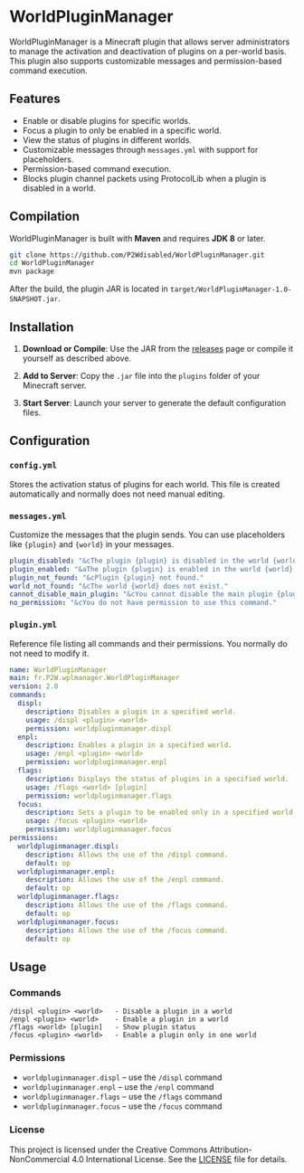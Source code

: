 # WorldPluginManager

WorldPluginManager is a Minecraft plugin that allows server administrators to manage the activation and deactivation of plugins on a per-world basis. This plugin also supports customizable messages and permission-based command execution.

## Features

- Enable or disable plugins for specific worlds.
- Focus a plugin to only be enabled in a specific world.
- View the status of plugins in different worlds.
- Customizable messages through `messages.yml` with support for placeholders.
- Permission-based command execution.
- Blocks plugin channel packets using ProtocolLib when a plugin is disabled in a world.

## Compilation

WorldPluginManager is built with **Maven** and requires **JDK 8** or later.

```bash
git clone https://github.com/P2Wdisabled/WorldPluginManager.git
cd WorldPluginManager
mvn package
```

After the build, the plugin JAR is located in `target/WorldPluginManager-1.0-SNAPSHOT.jar`.

## Installation

1. **Download or Compile**: Use the JAR from the [releases](https://www.spigotmc.org/resources/world-plugin-manager.118225/) page or compile it yourself as described above.

2. **Add to Server**: Copy the `.jar` file into the `plugins` folder of your Minecraft server.

3. **Start Server**: Launch your server to generate the default configuration files.

## Configuration

### `config.yml`

Stores the activation status of plugins for each world. This file is created automatically and normally does not need manual editing.

### `messages.yml`

Customize the messages that the plugin sends. You can use placeholders like `{plugin}` and `{world}` in your messages.

```yaml
plugin_disabled: "&cThe plugin {plugin} is disabled in the world {world}."
plugin_enabled: "&aThe plugin {plugin} is enabled in the world {world}."
plugin_not_found: "&cPlugin {plugin} not found."
world_not_found: "&cThe world {world} does not exist."
cannot_disable_main_plugin: "&cYou cannot disable the main plugin {plugin} in any world."
no_permission: "&cYou do not have permission to use this command."
```
### `plugin.yml`

Reference file listing all commands and their permissions. You normally do not need to modify it.

```yaml
name: WorldPluginManager
main: fr.P2W.wplmanager.WorldPluginManager
version: 2.0
commands:
  displ:
    description: Disables a plugin in a specified world.
    usage: /displ <plugin> <world>
    permission: worldpluginmanager.displ
  enpl:
    description: Enables a plugin in a specified world.
    usage: /enpl <plugin> <world>
    permission: worldpluginmanager.enpl
  flags:
    description: Displays the status of plugins in a specified world.
    usage: /flags <world> [plugin]
    permission: worldpluginmanager.flags
  focus:
    description: Sets a plugin to be enabled only in a specified world.
    usage: /focus <plugin> <world>
    permission: worldpluginmanager.focus
permissions:
  worldpluginmanager.displ:
    description: Allows the use of the /displ command.
    default: op
  worldpluginmanager.enpl:
    description: Allows the use of the /enpl command.
    default: op
  worldpluginmanager.flags:
    description: Allows the use of the /flags command.
    default: op
  worldpluginmanager.focus:
    description: Allows the use of the /focus command.
    default: op
```

## Usage

### Commands

```
/displ <plugin> <world>   - Disable a plugin in a world
/enpl <plugin> <world>    - Enable a plugin in a world
/flags <world> [plugin]   - Show plugin status
/focus <plugin> <world>   - Enable a plugin only in one world
```

### Permissions

- `worldpluginmanager.displ` – use the `/displ` command
- `worldpluginmanager.enpl` – use the `/enpl` command
- `worldpluginmanager.flags` – use the `/flags` command
- `worldpluginmanager.focus` – use the `/focus` command


### License

This project is licensed under the Creative Commons Attribution-NonCommercial 4.0 International License. See the [LICENSE](https://github.com/P2Wdisabled/WorldPluginManager/blob/main/LICENSE) file for details.
